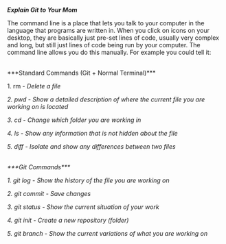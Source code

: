 
***Explain Git to Your Mom***

<p> The command line is a place that lets you talk to your computer in the language that programs are written in. When you click on icons on your desktop, they are basically just pre-set lines of code, usually very complex and long, but still just lines of code being run by your computer. The command line allows you do this manually. For example you could tell it: </p>
<br>
 ***Standard Commands (Git + Normal Terminal)***
<br>
<p> 1. rm - <i>Delete a file<i> </p>
<p> 2. pwd - <i>Show a detailed description of where the current file you are working on is located<i></p>
<p> 3. cd  - <i>Change which folder you are working in<i></p>
<p> 4. ls - <i>Show any information that is not hidden about the file<i></p>
<p> 5. diff - <i>Isolate and show any differences between two files<i></p>
<br>
***Git Commands***
<br>
<p> 1. git log - <i>Show the history of the file you are working on<i></p>
<p> 2. git commit - <i>Save changes<i></p>
<p> 3. git status - <i>Show the current situation of your work<i></p>
<p> 4. git init - <i>Create a new repository (folder)<i></p>
<p> 5. git branch - <i>Show the current variations of what you are working on<i></p>
